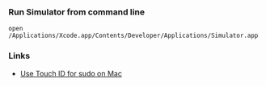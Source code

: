 
### Run Simulator from command line

```
open /Applications/Xcode.app/Contents/Developer/Applications/Simulator.app
```

### Links

- [Use Touch ID for sudo on Mac](https://davidwalsh.name/touch-sudo)